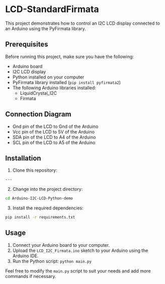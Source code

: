 # LCD-StandardFirmata

This project demonstrates how to control an I2C LCD display connected to an Arduino using the PyFirmata library.

## Prerequisites

Before running this project, make sure you have the following:

- Arduino board
- I2C LCD display
- Python installed on your computer
- PyFirmata library installed (`pip install pyfirmata2`)
- The following Arduino libraries installed:
  - LiquidCrystal_I2C
  - Firmata

## Connection Diagram

- Gnd pin of the LCD to Gnd of the Arduino
- Vcc pin of the LCD to 5V of the Arduino
- SDA pin of the LCD to A4 of the Arduino
- SCL pin of the LCD to A5 of the Arduino

## Installation

1. Clone this repository:

```bash
---
```

2. Change into the project directory:

```bash
cd Arduino-I2C-LCD-Python-demo
```

3. Install the required dependencies:

```bash
pip install -r requirements.txt
```

## Usage

1. Connect your Arduino board to your computer.
2. Upload the `LCD_I2C_Firmata.ino` sketch to your Arduino using the Arduino IDE.
3. Run the Python script: `python main.py`

Feel free to modify the `main.py` script to suit your needs and add more commands if necessary.
